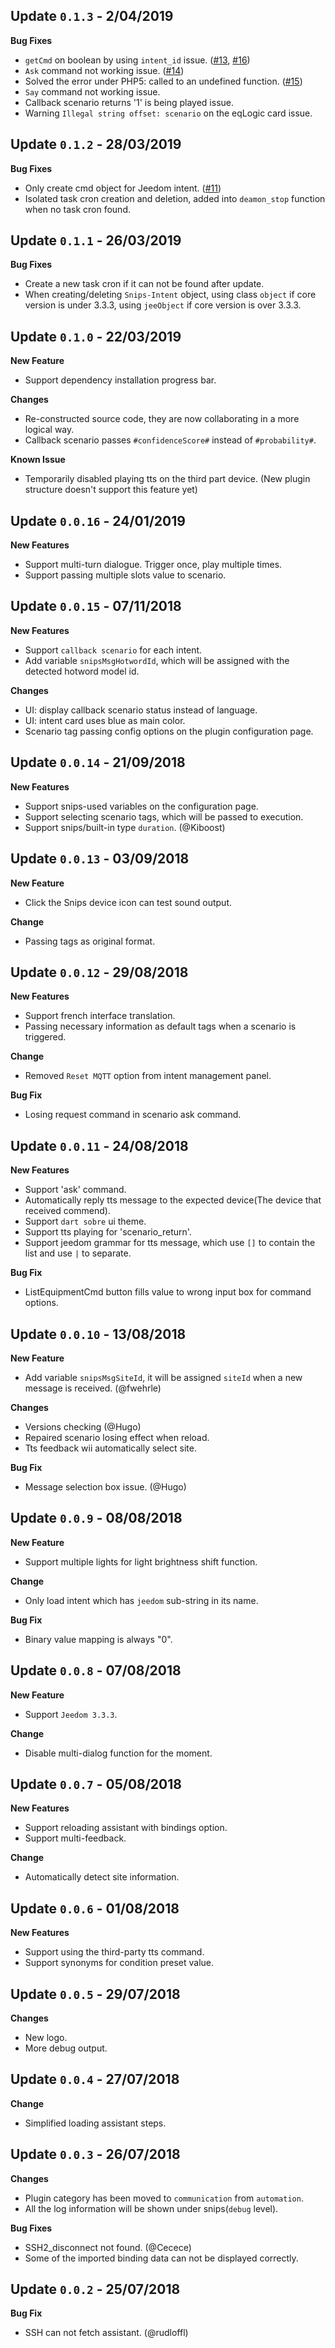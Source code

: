## Update `0.1.3` - 2/04/2019

**Bug Fixes**

- `getCmd` on boolean by using `intent_id` issue. ([#13](https://github.com/snipsco/snips-jeedom-plugin/issues/13), [#16](https://github.com/snipsco/snips-jeedom-plugin/issues/16))
- `Ask` command not working issue. ([#14](https://github.com/snipsco/snips-jeedom-plugin/issues/14))
- Solved the error under PHP5: called to an undefined function. ([#15](https://github.com/snipsco/snips-jeedom-plugin/issues/15))
- `Say` command not working issue.
- Callback scenario returns '1' is being played issue.
- Warning `Illegal string offset: scenario`  on the eqLogic card issue.


## Update `0.1.2` - 28/03/2019

**Bug Fixes**

- Only create cmd object for Jeedom intent. ([#11](https://github.com/snipsco/snips-jeedom-plugin/issues/11))
- Isolated task cron creation and deletion, added into `deamon_stop` function when no task cron found.


## Update `0.1.1` - 26/03/2019

**Bug Fixes**

- Create a new task cron if it can not be found after update.
- When creating/deleting `Snips-Intent` object, using class `object` if core version is under 3.3.3, using `jeeObject` if core version is over 3.3.3.


## Update `0.1.0` - 22/03/2019

**New Feature**

- Support dependency installation progress bar.

**Changes**

- Re-constructed source code, they are now collaborating in a more logical way.
- Callback scenario passes `#confidenceScore#` instead of `#probability#`.

**Known Issue**

- Temporarily disabled playing tts on the third part device. (New plugin structure doesn't support this feature yet)


## Update `0.0.16` - 24/01/2019

**New Features**

- Support multi-turn dialogue. Trigger once, play multiple times.
- Support passing multiple slots value to scenario.


## Update `0.0.15` - 07/11/2018

**New Features**

- Support `callback scenario` for each intent.
- Add variable `snipsMsgHotwordId`, which will be assigned with the detected hotword model id.

**Changes**

- UI: display callback scenario status instead of language.
- UI: intent card uses blue as main color.
- Scenario tag passing config options on the plugin configuration page.


## Update `0.0.14` - 21/09/2018

**New Features**

- Support snips-used variables on the configuration page.
- Support selecting scenario tags, which will be passed to execution.
- Support snips/built-in type `duration`. (@Kiboost)


## Update `0.0.13` - 03/09/2018

**New Feature**

- Click the Snips device icon can test sound output.

**Change**

- Passing tags as original format.


## Update `0.0.12` - 29/08/2018

**New Features**

- Support french interface translation.
- Passing necessary information as default tags when a scenario is triggered.

**Change**

- Removed `Reset MQTT` option from intent management panel.

**Bug Fix**

- Losing request command in scenario ask command.


## Update `0.0.11` - 24/08/2018

**New Features**

- Support 'ask' command.
- Automatically reply tts message to the expected device(The device that received commend).
- Support `dart sobre` ui theme.
- Support tts playing for 'scenario_return'.
- Support jeedom grammar for tts message, which use `[]` to contain the list and use `|` to separate.

**Bug Fix**

- ListEquipmentCmd button fills value to wrong input box for command options.


## Update `0.0.10` - 13/08/2018

**New Feature**

- Add variable `snipsMsgSiteId`, it will be assigned `siteId` when a new message is received. (@fwehrle)

**Changes**

- Versions checking (@Hugo)
- Repaired scenario losing effect when reload.
- Tts feedback wii automatically select site.

**Bug Fix**

- Message selection box issue. (@Hugo)


## Update `0.0.9` - 08/08/2018

**New Feature**

- Support multiple lights for light brightness shift function.

**Change**

- Only load intent which has `jeedom` sub-string in its name.

**Bug Fix**

- Binary value mapping is always "0".


## Update `0.0.8` - 07/08/2018

**New Feature**

- Support `Jeedom 3.3.3`.

**Change**

- Disable multi-dialog function for the moment.


## Update `0.0.7` - 05/08/2018

**New Features**

- Support reloading assistant with bindings option.
- Support multi-feedback.

**Change**

- Automatically detect site information.


## Update `0.0.6` - 01/08/2018

**New Features**

- Support using the third-party tts command.
- Support synonyms for condition preset value.


## Update `0.0.5` - 29/07/2018

**Changes**

- New logo.
- More debug output.


## Update `0.0.4` - 27/07/2018

**Change**

- Simplified loading assistant steps.


## Update `0.0.3` - 26/07/2018

**Changes**

- Plugin category has been moved to `communication` from `automation`.
- All the log information will be shown under snips(`debug` level).

**Bug Fixes**

- SSH2_disconnect not found. (@Cecece)
- Some of the imported binding data can not be displayed correctly.


## Update `0.0.2` - 25/07/2018

**Bug Fix**

- SSH can not fetch assistant. (@rudloffl)